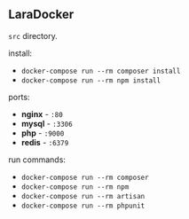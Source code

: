 ## LaraDocker

`src` directory.

install:
- `docker-compose run --rm composer install`
- `docker-compose run --rm npm install`

ports:
- **nginx** - `:80`
- **mysql** - `:3306`
- **php** - `:9000`
- **redis** - `:6379`

run commands:
- `docker-compose run --rm composer`
- `docker-compose run --rm npm`
- `docker-compose run --rm artisan`
- `docker-compose run --rm phpunit`

